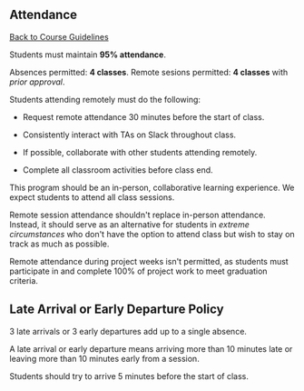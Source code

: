## Attendance

[Back to Course Guidelines](/../../)

Students must maintain **95% attendance**.

Absences permitted: **4 classes**.
Remote sesions permitted: **4 classes** with _prior approval_.

Students attending remotely must do the following:

-  Request remote attendance 30 minutes before the start of class.

-  Consistently interact with TAs on Slack throughout class.

-  If possible, collaborate with other students attending remotely.

-  Complete all classroom activities before class end.

This program should be an in-person, collaborative learning experience. We expect students to attend all class sessions.

Remote session attendance shouldn't replace in-person attendance. Instead, it should serve as an alternative for students in _extreme circumstances_ who don't have the option to attend class but wish to stay on track as much as possible.

Remote attendance during project weeks isn't permitted, as students must participate in and complete 100% of project work to meet graduation criteria.

## Late Arrival or Early Departure Policy

3 late arrivals or 3 early departures add up to a single absence.

A late arrival or early departure means arriving more than 10 minutes late or leaving more than 10 minutes early from a session.

Students should try to arrive 5 minutes before the start of class.